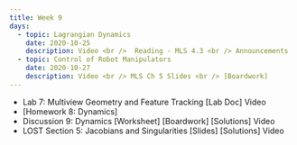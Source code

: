 ```yaml
---
title: Week 9
days:
  - topic: Lagrangian Dynamics
    date: 2020-10-25
    description: Video <br />  Reading - MLS 4.3 <br /> Announcements
  - topic: Control of Robot Manipulators
    date: 2020-10-27
    description: Video <br /> MLS Ch 5 Slides <br /> [Boardwork]
---
```


- Lab 7: Multiview Geometry and Feature Tracking [Lab Doc] Video
- [Homework 8: Dynamics]
- Discussion 9: Dynamics [Worksheet] [Boardwork] [Solutions] Video
- LOST Section 5: Jacobians and Singularities [Slides] [Solutions] Video

